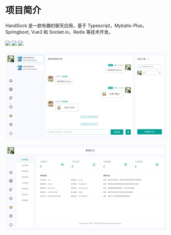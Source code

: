 # 项目简介

HandSock 是一款有趣的聊天应用，基于 Typescript，Mybatis-Plus，Springboot, Vue3 和 Socket.io，Redis 等技术开发。

<div style="display: flex; align-items: center;">
    <a href="https://github.com/yichen9247/HandSock/blob/main/LICENSE.txt">
        <img src="https://img.shields.io/badge/License-MIT-blue.svg"/>
    </a>
    &nbsp;
    <a href="https://github.com/yichen9247">
        <img src="https://img.shields.io/badge/author-Hua-blue.svg"/>
    </a>
    &nbsp;
    <a href="http://nodejs.org/download">
        <img src="https://img.shields.io/badge/node.js-16.20.2-blue.svg"/>
    </a>
    <p></p>
</div>

![项目截图](./images/PixPin_2025-01-22_14-33-19.png)

![项目截图](./images/PixPin_2025-01-22_14-33-43.png)